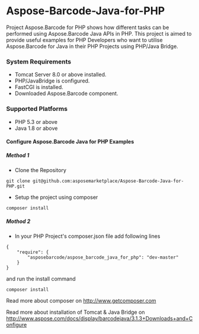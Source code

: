 # Aspose-Barcode-Java-for-PHP
Project Aspose.Barcode for PHP shows how different tasks can be performed using Aspose.Barcode Java APIs in PHP. This project is aimed to provide useful examples for PHP Developers who want to utilise Aspose.Barcode for Java in their PHP Projects using PHP/Java Bridge.

### System Requirements
* Tomcat Server 8.0 or above installed.
* PHP/JavaBridge is configured.
* FastCGI is installed.
* Downloaded Aspose.Barcode component.

### Supported Platforms
* PHP 5.3 or above 
* Java 1.8 or above 

#### Configure Aspose.Barcode Java for PHP Examples
##### Method 1
* Clone the Repository
```
git clone git@github.com:asposemarketplace/Aspose-Barcode-Java-for-PHP.git
```
* Setup the project using composer
```
composer install
```
##### Mothod 2
* In your PHP Project's composer.json file add following lines
```
{
    "require": {
        "asposebarcode/aspose_barcode_java_for_php": "dev-master"
    }
}
```
and run the install command
```
composer install
```

Read more about composer on http://www.getcomposer.com

Read more about installation of Tomcat & Java Bridge on http://www.aspose.com/docs/display/barcodejava/3.1.3+Downloads+and+Configure
